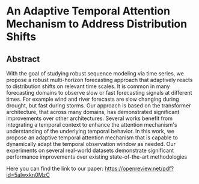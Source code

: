 # An Adaptive Temporal Attention Mechanism to Address Distribution Shifts

## Abstract

With the goal of studying robust sequence modeling via time series, we propose a robust multi-horizon forecasting approach that adaptively reacts to distribution shifts on relevant time scales. It is common in many forecasting domains to observe slow or fast forecasting signals at different times. For example wind and river forecasts are slow changing during drought, but fast during storms. Our approach is based on the transformer architecture, that across many domains, has demonstrated significant improvements over other architectures. Several works benefit from integrating a temporal context to enhance the attention mechanism's understanding of the underlying temporal behavior. In this work, we propose an adaptive temporal attention mechanism that is capable to dynamically adapt the temporal observation window as needed. Our experiments on several real-world datasets demonstrate significant performance improvements over existing state-of-the-art methodologies

Here you can find the link to our paper: https://openreview.net/pdf?id=5aIwxkn0MzC
